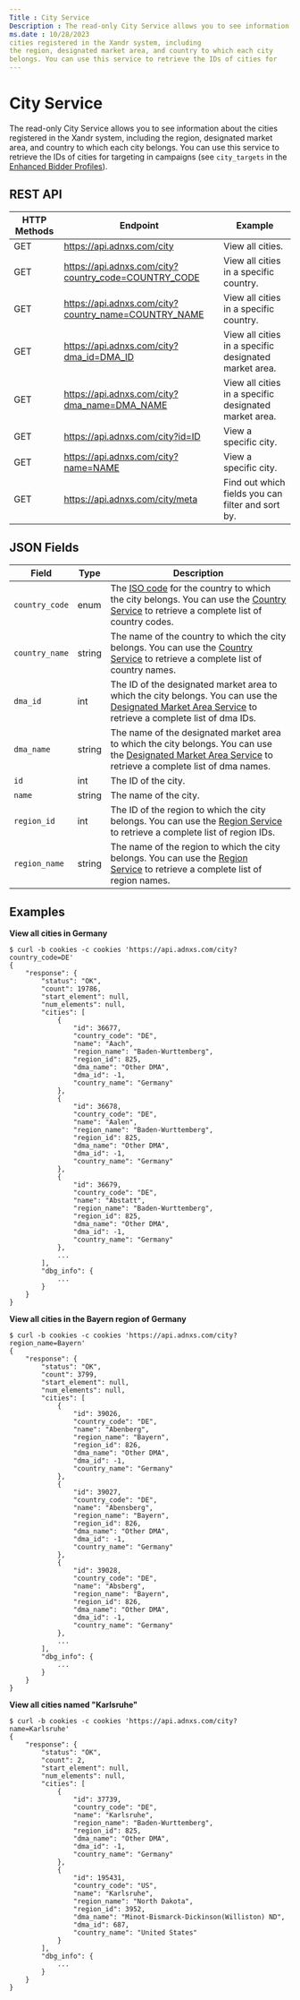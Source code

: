 ```yaml
---
Title : City Service
Description : The read-only City Service allows you to see information about the
ms.date : 10/28/2023
cities registered in the Xandr system, including
the region, designated market area, and country to which each city
belongs. You can use this service to retrieve the IDs of cities for
---
```



# City Service



The read-only City Service allows you to see information about the
cities registered in the Xandr system, including
the region, designated market area, and country to which each city
belongs. You can use this service to retrieve the IDs of cities for
targeting in campaigns (see `city_targets` in the <a
href="enhanced-bidder-profiles.md"
class="xref" target="_blank">Enhanced Bidder Profiles</a>).



## REST API

<table class="table">
<thead class="thead">
<tr class="header row">
<th id="ID-00007a48__entry__1" class="entry colsep-1 rowsep-1">HTTP
Methods</th>
<th id="ID-00007a48__entry__2"
class="entry colsep-1 rowsep-1">Endpoint</th>
<th id="ID-00007a48__entry__3"
class="entry colsep-1 rowsep-1">Example</th>
</tr>
</thead>
<tbody class="tbody">
<tr class="odd row">
<td class="entry colsep-1 rowsep-1"
headers="ID-00007a48__entry__1">GET</td>
<td class="entry colsep-1 rowsep-1" headers="ID-00007a48__entry__2"><a
href="https://api.adnxs.com/city" class="xref"
target="_blank">https://api.<span
class="ph">adnxs.com/city</a></td>
<td class="entry colsep-1 rowsep-1" headers="ID-00007a48__entry__3">View
all cities.</td>
</tr>
<tr class="even row">
<td class="entry colsep-1 rowsep-1"
headers="ID-00007a48__entry__1">GET</td>
<td class="entry colsep-1 rowsep-1" headers="ID-00007a48__entry__2"><a
href="https://api.adnxs.com/city?country_code=COUNTRY_CODE" class="xref"
target="_blank">https://api.<span
class="ph">adnxs.com/city?country_code=COUNTRY_CODE</a></td>
<td class="entry colsep-1 rowsep-1" headers="ID-00007a48__entry__3">View
all cities in a specific country.</td>
</tr>
<tr class="odd row">
<td class="entry colsep-1 rowsep-1"
headers="ID-00007a48__entry__1">GET</td>
<td class="entry colsep-1 rowsep-1" headers="ID-00007a48__entry__2"><a
href="https://api.adnxs.com/city?country_name=COUNTRY_NAME" class="xref"
target="_blank">https://api.<span
class="ph">adnxs.com/city?country_name=COUNTRY_NAME</a></td>
<td class="entry colsep-1 rowsep-1" headers="ID-00007a48__entry__3">View
all cities in a specific country.</td>
</tr>
<tr class="even row">
<td class="entry colsep-1 rowsep-1"
headers="ID-00007a48__entry__1">GET</td>
<td class="entry colsep-1 rowsep-1" headers="ID-00007a48__entry__2"><a
href="https://api.adnxs.com/city?dma_id=DMA_ID" class="xref"
target="_blank">https://api.<span
class="ph">adnxs.com/city?dma_id=DMA_ID</a></td>
<td class="entry colsep-1 rowsep-1" headers="ID-00007a48__entry__3">View
all cities in a specific designated market area.</td>
</tr>
<tr class="odd row">
<td class="entry colsep-1 rowsep-1"
headers="ID-00007a48__entry__1">GET</td>
<td class="entry colsep-1 rowsep-1" headers="ID-00007a48__entry__2"><a
href="https://api.adnxs.com/city?dma_name=DMA_NAME" class="xref"
target="_blank">https://api.<span
class="ph">adnxs.com/city?dma_name=DMA_NAME</a></td>
<td class="entry colsep-1 rowsep-1" headers="ID-00007a48__entry__3">View
all cities in a specific designated market area.</td>
</tr>
<tr class="even row">
<td class="entry colsep-1 rowsep-1"
headers="ID-00007a48__entry__1">GET</td>
<td class="entry colsep-1 rowsep-1" headers="ID-00007a48__entry__2"><a
href="https://api.adnxs.com/city?id=ID" class="xref"
target="_blank">https://api.<span
class="ph">adnxs.com/city?id=ID</a></td>
<td class="entry colsep-1 rowsep-1" headers="ID-00007a48__entry__3">View
a specific city.</td>
</tr>
<tr class="odd row">
<td class="entry colsep-1 rowsep-1"
headers="ID-00007a48__entry__1">GET</td>
<td class="entry colsep-1 rowsep-1" headers="ID-00007a48__entry__2"><a
href="https://api.adnxs.com/city?name=NAME" class="xref"
target="_blank">https://api.<span
class="ph">adnxs.com/city?name=NAME</a></td>
<td class="entry colsep-1 rowsep-1" headers="ID-00007a48__entry__3">View
a specific city.</td>
</tr>
<tr class="even row">
<td class="entry colsep-1 rowsep-1"
headers="ID-00007a48__entry__1">GET</td>
<td class="entry colsep-1 rowsep-1" headers="ID-00007a48__entry__2"><a
href="https://api.adnxs.com/city/meta" class="xref"
target="_blank">https://api.<span
class="ph">adnxs.com/city/meta</a></td>
<td class="entry colsep-1 rowsep-1" headers="ID-00007a48__entry__3">Find
out which fields you can filter and sort by.</td>
</tr>
</tbody>
</table>





## JSON Fields

<table class="table">
<thead class="thead">
<tr class="header row">
<th id="ID-00007a48__entry__28"
class="entry colsep-1 rowsep-1">Field</th>
<th id="ID-00007a48__entry__29"
class="entry colsep-1 rowsep-1">Type</th>
<th id="ID-00007a48__entry__30"
class="entry colsep-1 rowsep-1">Description</th>
</tr>
</thead>
<tbody class="tbody">
<tr class="odd row">
<td class="entry colsep-1 rowsep-1"
headers="ID-00007a48__entry__28"><code
class="ph codeph">country_code</code></td>
<td class="entry colsep-1 rowsep-1"
headers="ID-00007a48__entry__29">enum</td>
<td class="entry colsep-1 rowsep-1" headers="ID-00007a48__entry__30">The
<a href="https://www.maxmind.com/en/iso3166" class="xref"
target="_blank">ISO code</a> for the country to which the city
belongs. You can use the <a
href="country-service.md"
class="xref" target="_blank">Country Service</a> to retrieve a complete
list of country codes.</td>
</tr>
<tr class="even row">
<td class="entry colsep-1 rowsep-1"
headers="ID-00007a48__entry__28"><code
class="ph codeph">country_name</code></td>
<td class="entry colsep-1 rowsep-1"
headers="ID-00007a48__entry__29">string</td>
<td class="entry colsep-1 rowsep-1" headers="ID-00007a48__entry__30">The
name of the country to which the city belongs. You can use the <a
href="country-service.md"
class="xref" target="_blank">Country Service</a> to retrieve a complete
list of country names.</td>
</tr>
<tr class="odd row">
<td class="entry colsep-1 rowsep-1"
headers="ID-00007a48__entry__28"><code
class="ph codeph">dma_id</code></td>
<td class="entry colsep-1 rowsep-1"
headers="ID-00007a48__entry__29">int</td>
<td class="entry colsep-1 rowsep-1" headers="ID-00007a48__entry__30">The
ID of the designated market area to which the city belongs. You can use
the <a
href="xandr-api/designated-market-area-service.md"
class="xref" target="_blank">Designated Market Area Service</a> to
retrieve a complete list of dma IDs.</td>
</tr>
<tr class="even row">
<td class="entry colsep-1 rowsep-1"
headers="ID-00007a48__entry__28"><code
class="ph codeph">dma_name</code></td>
<td class="entry colsep-1 rowsep-1"
headers="ID-00007a48__entry__29">string</td>
<td class="entry colsep-1 rowsep-1" headers="ID-00007a48__entry__30">The
name of the designated market area to which the city belongs. You can
use the <a
href="xandr-api/designated-market-area-service.md"
class="xref" target="_blank">Designated Market Area Service</a> to
retrieve a complete list of dma names.</td>
</tr>
<tr class="odd row">
<td class="entry colsep-1 rowsep-1"
headers="ID-00007a48__entry__28"><code class="ph codeph">id</code></td>
<td class="entry colsep-1 rowsep-1"
headers="ID-00007a48__entry__29">int</td>
<td class="entry colsep-1 rowsep-1" headers="ID-00007a48__entry__30">The
ID of the city.</td>
</tr>
<tr class="even row">
<td class="entry colsep-1 rowsep-1"
headers="ID-00007a48__entry__28"><code
class="ph codeph">name</code></td>
<td class="entry colsep-1 rowsep-1"
headers="ID-00007a48__entry__29">string</td>
<td class="entry colsep-1 rowsep-1" headers="ID-00007a48__entry__30">The
name of the city.</td>
</tr>
<tr class="odd row">
<td class="entry colsep-1 rowsep-1"
headers="ID-00007a48__entry__28"><code
class="ph codeph">region_id</code></td>
<td class="entry colsep-1 rowsep-1"
headers="ID-00007a48__entry__29">int</td>
<td class="entry colsep-1 rowsep-1" headers="ID-00007a48__entry__30">The
ID of the region to which the city belongs. You can use the <a
href="region-service.md"
class="xref" target="_blank">Region Service</a> to retrieve a complete
list of region IDs.</td>
</tr>
<tr class="even row">
<td class="entry colsep-1 rowsep-1"
headers="ID-00007a48__entry__28"><code
class="ph codeph">region_name</code></td>
<td class="entry colsep-1 rowsep-1"
headers="ID-00007a48__entry__29">string</td>
<td class="entry colsep-1 rowsep-1" headers="ID-00007a48__entry__30">The
name of the region to which the city belongs. You can use the <a
href="region-service.md"
class="xref" target="_blank">Region Service</a> to retrieve a complete
list of region names.</td>
</tr>
</tbody>
</table>





## Examples

**View all cities in Germany**

``` pre
$ curl -b cookies -c cookies 'https://api.adnxs.com/city?country_code=DE'
{
    "response": {
        "status": "OK",
        "count": 19786,
        "start_element": null,
        "num_elements": null,
        "cities": [
            {
                "id": 36677,
                "country_code": "DE",
                "name": "Aach",
                "region_name": "Baden-Wurttemberg",
                "region_id": 825,
                "dma_name": "Other DMA",
                "dma_id": -1,
                "country_name": "Germany"
            },
            {
                "id": 36678,
                "country_code": "DE",
                "name": "Aalen",
                "region_name": "Baden-Wurttemberg",
                "region_id": 825,
                "dma_name": "Other DMA",
                "dma_id": -1,
                "country_name": "Germany"
            },
            {
                "id": 36679,
                "country_code": "DE",
                "name": "Abstatt",
                "region_name": "Baden-Wurttemberg",
                "region_id": 825,
                "dma_name": "Other DMA",
                "dma_id": -1,
                "country_name": "Germany"
            },
            ...
        ],
        "dbg_info": {
            ...
        }
    }
}
```

**View all cities in the Bayern region of Germany**

``` pre
$ curl -b cookies -c cookies 'https://api.adnxs.com/city?region_name=Bayern'
{
    "response": {
        "status": "OK",
        "count": 3799,
        "start_element": null,
        "num_elements": null,
        "cities": [
            {
                "id": 39026,
                "country_code": "DE",
                "name": "Abenberg",
                "region_name": "Bayern",
                "region_id": 826,
                "dma_name": "Other DMA",
                "dma_id": -1,
                "country_name": "Germany"
            },
            {
                "id": 39027,
                "country_code": "DE",
                "name": "Abensberg",
                "region_name": "Bayern",
                "region_id": 826,
                "dma_name": "Other DMA",
                "dma_id": -1,
                "country_name": "Germany"
            },
            {
                "id": 39028,
                "country_code": "DE",
                "name": "Absberg",
                "region_name": "Bayern",
                "region_id": 826,
                "dma_name": "Other DMA",
                "dma_id": -1,
                "country_name": "Germany"
            },
            ...
        ],
        "dbg_info": {
            ...
        }
    }
}
```

**View all cities named "Karlsruhe"**

``` pre
$ curl -b cookies -c cookies 'https://api.adnxs.com/city?name=Karlsruhe'
{
    "response": {
        "status": "OK",
        "count": 2,
        "start_element": null,
        "num_elements": null,
        "cities": [
            {
                "id": 37739,
                "country_code": "DE",
                "name": "Karlsruhe",
                "region_name": "Baden-Wurttemberg",
                "region_id": 825,
                "dma_name": "Other DMA",
                "dma_id": -1,
                "country_name": "Germany"
            },
            {
                "id": 195431,
                "country_code": "US",
                "name": "Karlsruhe",
                "region_name": "North Dakota",
                "region_id": 3952,
                "dma_name": "Minot-Bismarck-Dickinson(Williston) ND",
                "dma_id": 687,
                "country_name": "United States"
            }
        ],
        "dbg_info": {
            ...
        }
    }
} 
```







